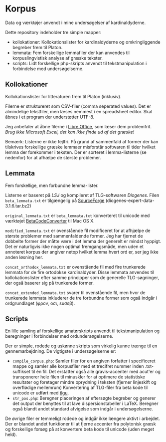 Korpus
======

Data og værktøjer anvendt i mine undersøgelser af kardinaldyderne.

Dette repository indeholder tre simple mapper:
- kollokationer: Kollokationslister for kardinaldyderne og omkringliggende begreber frem til Platon.
- lemmata: Fem forskellige lemmafiler der kan anvendes til korpuslingvistisk analyse af græske tekster. 
- scripts: Lidt forskellige php-skripts anvendt til tekstmanipulation i forbindelse med undersøgelserne.


Kollokationer
------------

Kollokationslister for litteraturen frem til Platon (inklusiv).

Filerne er struktureret som CSV-filer (comma seperated values). Det er almindelige tekstfiler, men læses nemmest i en spreadsheet editor. Skal åbnes i et program der understøtter UTF-8. 

Jeg anbefaler at åbne filerne i [Libre Office](http://da.libreoffice.org/), som læser dem problemfrit. *Brug ikke Microsoft Excel, det kan ikke finde ud af det græske!*

Bemærk: Listerne er ikke fejlfri. På grund af sammenfald af former der kan tilskrives forskellige græske lemmaer misforstår softwaren til tider hvilket lemma der forekommer i teksten. Der er sorteret i lemma-listerne (se nedenfor) for at afhælpe de største problemer.


Lemmata
-------

Fem forskellige, men forbundne lemma-lister.

Listerne er baseret på _LSJ_ og kompileret af TLG-softwaren _Diogenes_. 
Filen `beta_lemmata.txt` er tilgængelig på [SourceForge](http://sourceforge.net/projects/diogenes/files/diogenes/3.1.6/)
 (diogenes-expert-data-3.1.6.tar.bz2) 

`original_lemmata.txt` er `beta_lemmata.txt` konverteret til unicode med værktøjet [BetaCodeConverter](http://www.lucius-hartmann.ch/programme/bcconver.php) til Mac OS X. 



`modified_lemmata.txt` er ovenstående fil modificeret for at afhjælpe de største problemer med sammenfaldende former. Jeg har fjernet de dobbelte former der måtte være i det lemma der generelt er mindst hyppigt. Det er naturligvis ikke nogen optimal fremgangsmåde, men uden et annoteret korpus der angiver netop hvilket lemma hvert ord er, ser jeg ikke anden løsning her.

`concat_orthodox_lemmata.txt` er ovenstående fil med fire trunkerede lemmata for de fire ortodokse kardinaldyder. Disse lemmata anvendes til kollokationslister efter samme principper som de generelle TLG-søgninger, der også baserer sig på trunkerede former.

`concat_extended_lemmata.txt` svarer til ovenstående fil, men hvor de trunkerede lemmata inkluderer de tre forbundne former som også indgår i ordgrundlaget (φρον, οσι, ευσεβ).


Scripts
-------

En lille samling af forskellige amatørskripts anvendt til tekstmanipulation og beregninger i forbindelser med ordundersøgelserne.

Der er simple, rodede og uskønne skripts som virkelig kunne trænge til en gennemarbejdning.
De vigtigste i undersøgelserne er:

- `compile_corpus.php`: Samler filer for en angiven forfatter i specificeret mappe og samler alle korpusfiler med et trecifret nummer inden .txt-suffikset til én fil. Det erstatter også alle gravis-accenter med acut'er og transponerer hele filen til minuskler for at optimere de statistiske resultater og foretager mindre oprydning i teksten (fjerner linjeskift og overflødige mellemrum)
Konvertering af TLG-filer fra beta kode til unicode er udført med [tlgu](http://tlgu.carmen.gr/tlgu.1.html).
- `str_pos.php`: Beregner placeringen af eftersøgte begreber og generer det output der benyttes til at lave dispersionstabeller i LaTeX. Beregner også blandt andet standard afvigelse som indgår i undersøgelserne.

De øvrige filer er temmeligt rodede og indgår ikke længere aktivt i arbejdet. Der er blandet andet funktioner til at fjerne accenter fra polytonisk græsk og forskellige forsøg på at konvertere beta kode til unicode (uden meget held). 
 


